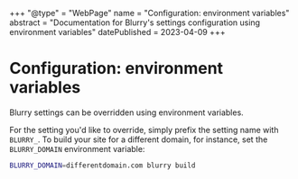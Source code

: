 +++
"@type" = "WebPage"
name = "Configuration: environment variables"
abstract = "Documentation for Blurry's settings configuration using environment variables"
datePublished = 2023-04-09
+++

# Configuration: environment variables

Blurry settings can be overridden using environment variables.

For the setting you'd like to override, simply prefix the setting name with `BLURRY_`.
To build your site for a different domain, for instance, set the `BLURRY_DOMAIN` environment variable:

```bash
BLURRY_DOMAIN=differentdomain.com blurry build
```
